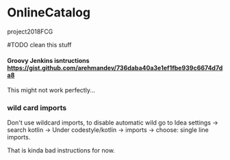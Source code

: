 # OnlineCatalog
project2018FCG







#TODO clean this stuff
#### Groovy Jenkins isntructions https://gist.github.com/arehmandev/736daba40a3e1ef1fbe939c6674d7da8
This might not work perfectly...

### wild card imports
Don't use wildcard imports, to disable automatic wild
go to Idea settings -> search kotlin -> Under codestyle/kotlin 
-> imports -> choose: single line imports.

That is kinda bad instructions for now.